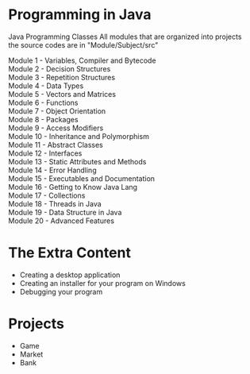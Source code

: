 # Programming in Java
Java Programming Classes
All modules that are organized into projects<br/>
the source codes are in "Module/Subject/src"<br/>

Module 1 - Variables, Compiler and Bytecode<br/>
Module 2 - Decision Structures<br/>
Module 3 - Repetition Structures<br/>
Module 4 - Data Types<br/>
Module 5 - Vectors and Matrices<br/>
Module 6 - Functions<br/>
Module 7 - Object Orientation<br/>
Module 8 - Packages<br/>
Module 9 - Access Modifiers<br/>
Module 10 - Inheritance and Polymorphism<br/>
Module 11 - Abstract Classes<br/>
Module 12 - Interfaces<br/>
Module 13 - Static Attributes and Methods<br/>
Module 14 - Error Handling<br/>
Module 15 - Executables and Documentation<br/>
Module 16 - Getting to Know Java Lang<br/>
Module 17 - Collections<br/>
Module 18 - Threads in Java<br/>
Module 19 - Data Structure in Java<br/>
Module 20 - Advanced Features<br/>

# The Extra Content<br/> 
- Creating a desktop application<br/>
- Creating an installer for your program on Windows<br/>
- Debugging your program<br/>

# Projects
- Game
- Market
- Bank
